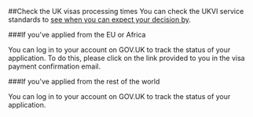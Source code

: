 ##Check the UK visas processing times
You can check the UKVI service standards to [see when you can expect your decision by](https://www.gov.uk/guidance/visa-decision-waiting-times-applications-outside-the-uk).

###If you've applied from the EU or Africa

You can log in to your account on GOV.UK to track the status of your application. To do this, please click on the link provided to you in the visa payment confirmation email.

###If you've applied from the rest of the world

You can log in to your account on GOV.UK to track the status of your application.


